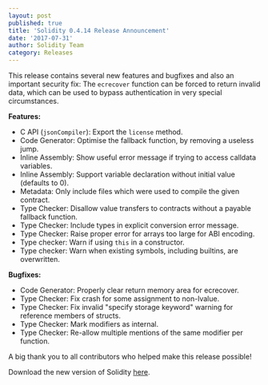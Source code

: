 ```yaml
---
layout: post
published: true
title: 'Solidity 0.4.14 Release Announcement'
date: '2017-07-31'
author: Solidity Team
category: Releases
---
```


This release contains several new features and bugfixes and also an important
security fix: The `ecrecover` function can be forced to return invalid data,
which can be used to bypass authentication in very special circumstances.

**Features:**

- C API (`jsonCompiler`): Export the `license` method.
- Code Generator: Optimise the fallback function, by removing a useless jump.
- Inline Assembly: Show useful error message if trying to access calldata
  variables.
- Inline Assembly: Support variable declaration without initial value (defaults
  to 0).
- Metadata: Only include files which were used to compile the given contract.
- Type Checker: Disallow value transfers to contracts without a payable fallback
  function.
- Type Checker: Include types in explicit conversion error message.
- Type Checker: Raise proper error for arrays too large for ABI encoding.
- Type checker: Warn if using `this` in a constructor.
- Type checker: Warn when existing symbols, including builtins, are overwritten.

**Bugfixes:**

- Code Generator: Properly clear return memory area for ecrecover.
- Type Checker: Fix crash for some assignment to non-lvalue.
- Type Checker: Fix invalid "specify storage keyword" warning for reference
  members of structs.
- Type Checker: Mark modifiers as internal.
- Type Checker: Re-allow multiple mentions of the same modifier per function.

A big thank you to all contributors who helped make this release possible!

Download the new version of Solidity
[here](https://github.com/ethereum/solidity/releases/tag/v0.4.14).
